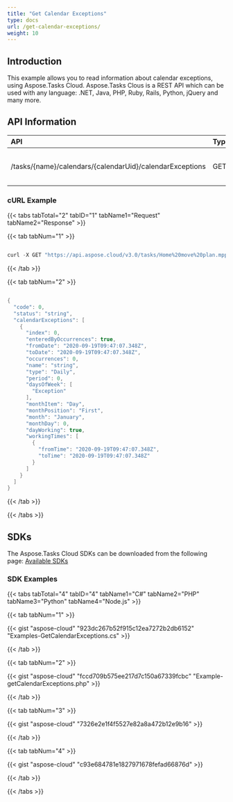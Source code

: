 ```yaml
---
title: "Get Calendar Exceptions"
type: docs
url: /get-calendar-exceptions/
weight: 10
---
```


## **Introduction**
This example allows you to read information about calendar exceptions, using Aspose.Tasks Cloud. Aspose.Tasks Clous is a REST API which can be used with any language: .NET, Java, PHP, Ruby, Rails, Python, jQuery and many more.
## **API Information**

|**API**|**Type**|**Description**|**Resource Link**|
| :- | :- | :- | :- |
|/tasks/{name}/calendars/{calendarUid}/calendarExceptions|GET|Read Calendar Exception Information|[GetCalendarExceptions](https://apireference.aspose.cloud/tasks/#/TasksCalendar/GetCalendarExceptions)|
### **cURL Example**
{{< tabs tabTotal="2" tabID="1" tabName1="Request" tabName2="Response" >}}

{{< tab tabNum="1" >}}

```java

curl -X GET "https://api.aspose.cloud/v3.0/tasks/Home%20move%20plan.mpp/calendars/1/calendarExceptions" -H "accept: application/json"

```

{{< /tab >}}

{{< tab tabNum="2" >}}

```java

{
  "code": 0,
  "status": "string",
  "calendarExceptions": [
    {
      "index": 0,
      "enteredByOccurrences": true,
      "fromDate": "2020-09-19T09:47:07.348Z",
      "toDate": "2020-09-19T09:47:07.348Z",
      "occurrences": 0,
      "name": "string",
      "type": "Daily",
      "period": 0,
      "daysOfWeek": [
        "Exception"
      ],
      "monthItem": "Day",
      "monthPosition": "First",
      "month": "January",
      "monthDay": 0,
      "dayWorking": true,
      "workingTimes": [
        {
          "fromTime": "2020-09-19T09:47:07.348Z",
          "toTime": "2020-09-19T09:47:07.348Z"
        }
      ]
    }
  ]
}

```

{{< /tab >}}

{{< /tabs >}}
## **SDKs**
The Aspose.Tasks Cloud SDKs can be downloaded from the following page: [Available SDKs](/tasks/available-sdks/)
### **SDK Examples**
{{< tabs tabTotal="4" tabID="4" tabName1="C#" tabName2="PHP" tabName3="Python" tabName4="Node.js" >}}

{{< tab tabNum="1" >}}

{{< gist "aspose-cloud" "923dc267b52f915c12ea7272b2db6152" "Examples-GetCalendarExceptions.cs" >}}

{{< /tab >}}

{{< tab tabNum="2" >}}

{{< gist "aspose-cloud" "fccd709b575ee217d7c150a67339fcbc" "Example-getCalendarExceptions.php" >}}

{{< /tab >}}

{{< tab tabNum="3" >}}

{{< gist "aspose-cloud" "7326e2e1f4f5527e82a8a472b12e9b16" >}}

{{< /tab >}}

{{< tab tabNum="4" >}}

{{< gist "aspose-cloud" "c93e684781e1827971678fefad66876d" >}}

{{< /tab >}}

{{< /tabs >}}
